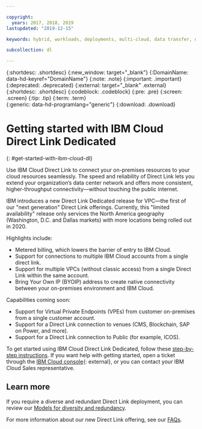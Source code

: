 ```yaml
---

copyright:
  years: 2017, 2018, 2019
lastupdated: "2019-12-15"

keywords: hybrid, workloads, deployments, multi-cloud, data transfer, descriptions, diverse, redundant

subcollection: dl

---
```


{:shortdesc: .shortdesc}
{:new_window: target="_blank"}
{:DomainName: data-hd-keyref="DomainName"}
{:note: .note}
{:important: .important}
{:deprecated: .deprecated}
{:external: target="_blank" .external}
{:shortdesc: .shortdesc}
{:codeblock: .codeblock}
{:pre: .pre}
{:screen: .screen}
{:tip: .tip}
{:term: .term}  
{:generic: data-hd-programlang="generic"}
{:download: .download}  

# Getting started with IBM Cloud Direct Link Dedicated
{: #get-started-with-ibm-cloud-dl}

Use IBM Cloud Direct Link to connect your on-premises resources to your cloud resources seamlessly. The speed and reliability of Direct Link lets you extend your organization’s data center network and offers more consistent, higher-throughput connectivity&mdash;without touching the public internet.

IBM introduces a new Direct Link Dedicated release for VPC&mdash;the first of our "next generation" Direct Link offerings. Currently, this "limited availability" release only services the North America geography (Washington, D.C. and Dallas markets) with more locations being rolled out in 2020.

Highlights include:

* Metered billing, which lowers the barrier of entry to IBM Cloud.
* Support for connections to multiple IBM Cloud accounts from a single direct link.
* Support for multiple VPCs (without classic access) from a single Direct Link within the same account.
* Bring Your Own IP (BYOIP) address to create native connectivity between your on-premises environment and IBM Cloud.


Capabilities coming soon:

* Support for Virtual Private Endpoints (VPEs) from customer on-premises from a single customer account.
* Support for a Direct Link connection to venues (CMS, Blockchain, SAP on Power, and more).
* Support for a Direct Link connection to Public (for example, ICOS).

To get started using IBM Cloud Direct Link Dedicated, follow these [step-by-step instructions](/docs/dl?topic=dl-how-to-order-ibm-cloud-dl-dedicated). If you want help with getting started, open a ticket through the [IBM Cloud console](https://cloud.ibm.com/unifiedsupport/cases/add){: external}, or you can contact your IBM Cloud Sales representative.

## Learn more

If you require a diverse and redundant Direct Link deployment, you can review our [Models for diversity and redundancy](/docs/dl?topic=direct-link-models-for-diversity-and-redundancy-in-direct-link).

For more information about our new Direct Link offering, see our [FAQs](/docs/dl?topic=dl-faqs).
